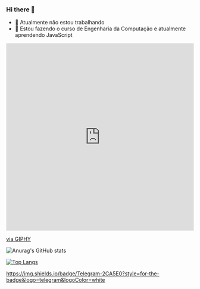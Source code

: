 ### Hi there 👋

- 🔭 Atualmente não estou trabalhando
- 🌱 Estou fazendo o curso de Engenharia da Computação e atualmente aprendendo JavaScript

<div style="width:100%;height:0;padding-bottom:100%;position:relative;"><iframe src="https://giphy.com/embed/FPbnShq1h1IS5FQyPD" width="100%" height="100%" style="position:absolute" frameBorder="0" class="giphy-embed" allowFullScreen></iframe></div><p><a href="https://giphy.com/gifs/hacktiv8-code-coding-bootcamp-FPbnShq1h1IS5FQyPD">via GIPHY</a></p>

![Anurag's GitHub stats](https://github-readme-stats.vercel.app/api?username=Edufgs&show_icons=true&theme=tokyonight&include_all_commits=true)

[![Top Langs](https://github-readme-stats.vercel.app/api/top-langs/?username=Edufgs&layout=compact)](https://github.com/anuraghazra/github-readme-stats)

https://img.shields.io/badge/Telegram-2CA5E0?style=for-the-badge&logo=telegram&logoColor=white
